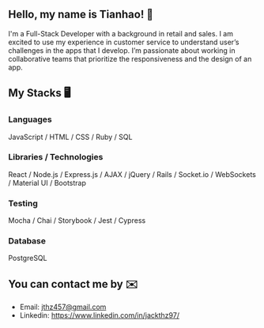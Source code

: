## Hello, my name is Tianhao! 👋
I'm a Full-Stack Developer with a background in retail and sales. I am excited to use my experience in customer service to understand user’s challenges in the apps that I develop. I’m passionate about working in collaborative teams that prioritize the responsiveness and the design of an app.

## My Stacks 🖥
### Languages
JavaScript / HTML / CSS / Ruby / SQL

### Libraries / Technologies
React / Node.js / Express.js / AJAX / jQuery / Rails / Socket.io / WebSockets / Material UI / Bootstrap

### Testing
Mocha / Chai / Storybook / Jest / Cypress

### Database
PostgreSQL

## You can contact me by ✉️
- Email: jthz457@gmail.com 
- Linkedin: https://www.linkedin.com/in/jackthz97/
